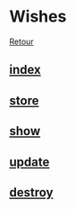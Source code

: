 # Wishes
[Retour](../Routes.md)

## [index](./index.md)

## [store](./store.md)

## [show](./show.md)

## [update](./update.md)

## [destroy](./destroy.md)

